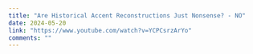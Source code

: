 ```yaml
---
title: "Are Historical Accent Reconstructions Just Nonsense? - NO"
date: 2024-05-20
link: "https://www.youtube.com/watch?v=YCPCsrzArYo"
comments: ""
---
```


